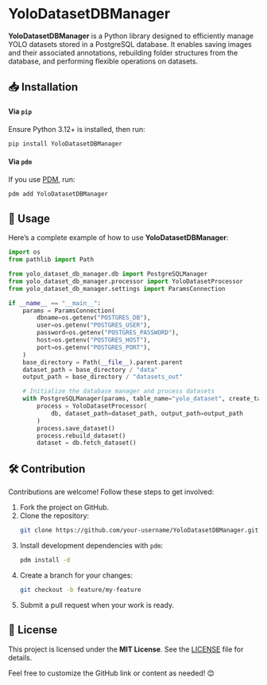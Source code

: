 # YoloDatasetDBManager

**YoloDatasetDBManager** is a Python library designed to efficiently manage YOLO datasets stored in a PostgreSQL database. It enables saving images and their associated annotations, rebuilding folder structures from the database, and performing flexible operations on datasets.

## 📥 Installation

#### Via `pip`

Ensure Python 3.12+ is installed, then run:

```bash
pip install YoloDatasetDBManager
```

#### Via `pdm`

If you use [PDM](https://pdm-project.org/en/latest/), run:

```bash
pdm add YoloDatasetDBManager
```

## 🚀 Usage

Here’s a complete example of how to use **YoloDatasetDBManager**:

```python
import os
from pathlib import Path

from yolo_dataset_db_manager.db import PostgreSQLManager
from yolo_dataset_db_manager.processor import YoloDatasetProcessor
from yolo_dataset_db_manager.settings import ParamsConnection

if __name__ == "__main__":
    params = ParamsConnection(
        dbname=os.getenv("POSTGRES_DB"),
        user=os.getenv("POSTGRES_USER"),
        password=os.getenv("POSTGRES_PASSWORD"),
        host=os.getenv("POSTGRES_HOST"),
        port=os.getenv("POSTGRES_PORT"),
    )
    base_directory = Path(__file__).parent.parent
    dataset_path = base_directory / "data"
    output_path = base_directory / "datasets_out"

    # Initialize the database manager and process datasets
    with PostgreSQLManager(params, table_name="yolo_dataset", create_table=True) as db:
        process = YoloDatasetProcessor(
            db, dataset_path=dataset_path, output_path=output_path
        )
        process.save_dataset()
        process.rebuild_dataset()
        dataset = db.fetch_dataset()
```

## 🛠️ Contribution

Contributions are welcome! Follow these steps to get involved:

1. Fork the project on GitHub.
2. Clone the repository:
   ```bash
   git clone https://github.com/your-username/YoloDatasetDBManager.git
   ```
3. Install development dependencies with `pdm`:
   ```bash
   pdm install -d
   ```
4. Create a branch for your changes:
   ```bash
   git checkout -b feature/my-feature
   ```
5. Submit a pull request when your work is ready.

## 📜 License

This project is licensed under the **MIT License**. See the [LICENSE](LICENSE) file for details.

Feel free to customize the GitHub link or content as needed! 😊
